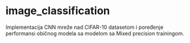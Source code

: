 # image_classification
Implementacija CNN mreže nad CIFAR-10 datasetom i poređenje performansi običnog modela sa modelom sa Mixed precision trainingom.
